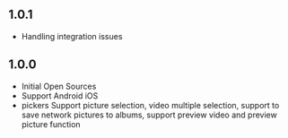 ## 1.0.1
* Handling integration issues
## 1.0.0
* Initial Open Sources
* Support Android iOS
* pickers Support picture selection, video multiple selection, support to save network pictures to albums, support preview video and preview picture function

